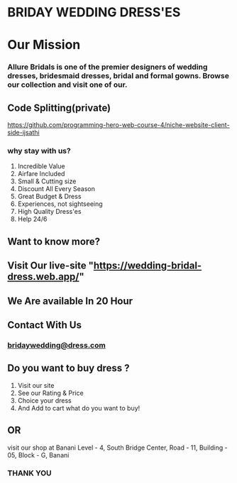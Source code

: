 # BRIDAY WEDDING DRESS'ES

# Our Mission
### Allure Bridals is one of the premier designers of wedding dresses, bridesmaid dresses, bridal and formal gowns. Browse our collection and visit one of our.

## Code Splitting(private)
https://github.com/programming-hero-web-course-4/niche-website-client-side-ijsathi

### why stay with us?
1. Incredible Value
2. Airfare Included
3. Small & Cutting size
4. Discount All Every Season
5. Great Budget & Dress
6. Experiences, not sightseeing
7. High Quality Dress'es
8. Help 24/6
## Want to know more?
## Visit Our live-site "https://wedding-bridal-dress.web.app/"
## We Are available In 20 Hour
## Contact With Us 
### bridaywedding@dress.com
## Do you want to buy dress ? 
 1. Visit our site 
 2. See our Rating & Price
 3. Choice your dress
 3. And Add to cart what do you want to buy!
## OR 
visit our shop at Banani Level - 4, South Bridge Center,
Road - 11, Building - 05, Block - G, Banani

### THANK YOU